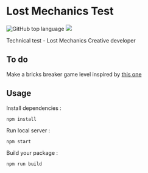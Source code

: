 # Lost Mechanics Test

![GitHub top language](https://img.shields.io/github/languages/top/sboez/Lost_Mechanics_Test)  <img src="https://img.shields.io/badge/phaser-3.23-orange">


Technical test - Lost Mechanics Creative developer


## To do

Make a bricks breaker game level inspired by [this one](https://gaming.wimbledon.com/)



## Usage

Install dependencies :
```
npm install
```

Run local server :
```
npm start
```


Build your package :
```
npm run build
```